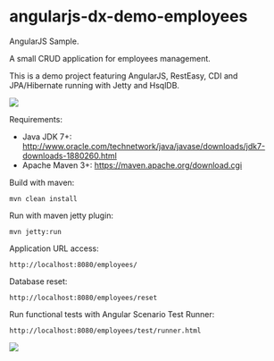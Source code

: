 angularjs-dx-demo-employees
===========================

AngularJS Sample.

A small CRUD application for employees management.

This is a demo project featuring AngularJS, RestEasy, CDI and JPA/Hibernate running with Jetty and HsqlDB.

![](http://s6.postimg.org/vg3qep3ox/demo_angularjs_employees.png)

Requirements:

* Java JDK 7+: http://www.oracle.com/technetwork/java/javase/downloads/jdk7-downloads-1880260.html
* Apache Maven 3+: https://maven.apache.org/download.cgi


Build with maven:

	mvn clean install

Run with maven jetty plugin:

	mvn jetty:run

Application URL access:

	http://localhost:8080/employees/

Database reset:

	http://localhost:8080/employees/reset

Run functional tests with Angular Scenario Test Runner:

	http://localhost:8080/employees/test/runner.html
	
![](http://s6.postimg.org/4jjr6dkvl/demo_angularjs_employees_tests.png)
